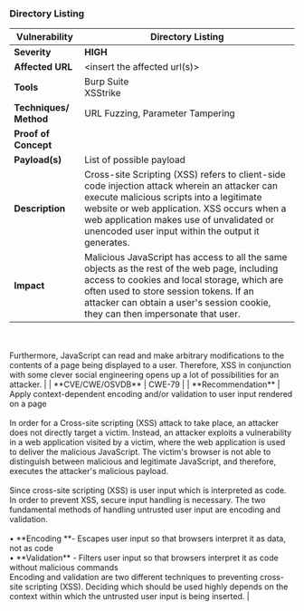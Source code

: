 ### Directory Listing

| Vulnerability          | Directory Listing                                                                                                                                                                                                                                                                                                                                                                                                                                                                                                                                                                                                                                                                                                                                                                                                                                                                                                                                                                                                                                                                                                                                                                                                         |
| ---------------------- | ------------------------------------------------------------------------------------------------------------------------------------------------------------------------------------------------------------------------------------------------------------------------------------------------------------------------------------------------------------------------------------------------------------------------------------------------------------------------------------------------------------------------------------------------------------------------------------------------------------------------------------------------------------------------------------------------------------------------------------------------------------------------------------------------------------------------------------------------------------------------------------------------------------------------------------------------------------------------------------------------------------------------------------------------------------------------------------------------------------------------------------------------------------------------------------------------------------------------- |
| **Severity**           | **HIGH**                                                                                                                                                                                                                                                                                                                                                                                                                                                                                                                                                                                                                                                                                                                                                                                                                                                                                                                                                                                                                                                                                                                                                                                                                  |
| **Affected URL**       | <insert the affected url(s)>                                                                                                                                                                                                                                                                                                                                                                                                                                                                                                                                                                                                                                                                                                                                                                                                                                                                                                                                                                                                                                                                                                                                                                                              |
| **Tools**              | Burp Suite<br/>XSStrike                                                                                                                                                                                                                                                                                                                                                                                                                                                                                                                                                                                                                                                                                                                                                                                                                                                                                                                                                                                                                                                                                                                                                                                                   |
| **Techniques/ Method** | URL Fuzzing, Parameter Tampering                                                                                                                                                                                                                                                                                                                                                                                                                                                                                                                                                                                                                                                                                                                                                                                                                                                                                                                                                                                                                                                                                                                                                                                          |
| **Proof of Concept**   | <insert your POC with screenshot here>                                                                                                                                                                                                                                                                                                                                                                                                                                                                                                                                                                                                                                                                                                                                                                                                                                                                                                                                                                                                                                                                                                                                                                                    |
| **Payload(s)**         | List of possible payload                                                                                                                                                                                                                                                                                                                                                                                                                                                                                                                                                                                                                                                                                                                                                                                                                                                                                                                                                                                                                                                                                                                                                                                                  |
| **Description**        | Cross-site Scripting (XSS) refers to client-side code injection attack wherein an attacker can execute malicious scripts into a legitimate website or web application. XSS occurs when a web application makes use of unvalidated or unencoded user input within the output it generates.                                                                                                                                                                                                                                                                                                                                                                                                                                                                                                                                                                                                                                                                                                                                                                                                                                                                                                                                 |
| **Impact**             | Malicious JavaScript has access to all the same objects as the rest of the web page, including access to cookies and local storage, which are often used to store session tokens. If an attacker can obtain a user's session cookie, they can then impersonate that user.<br/><br/>Furthermore, JavaScript can read and make arbitrary modifications to the contents of a page being displayed to a user. Therefore, XSS in conjunction with some clever social engineering opens up a lot of possibilities for an attacker.                                                                                                                                                                                                                                                                                                                                                                                                                                                                                                                                                                                                                                                                                            |
| **CVE/CWE/OSVDB**      | CWE-79                                                                                                                                                                                                                                                                                                                                                                                                                                                                                                                                                                                                                                                                                                                                                                                                                                                                                                                                                                                                                                                                                                                                                                                                                    |
| **Recommendation**     | Apply context-dependent encoding and/or validation to user input rendered on a page<br/><br/>In order for a Cross-site scripting (XSS) attack to take place, an attacker does not directly target a victim. Instead, an attacker exploits a vulnerability in a web application visited by a victim, where the web application is used to deliver the malicious JavaScript. The victim's browser is not able to distinguish between malicious and legitimate JavaScript, and therefore, executes the attacker's malicious payload.<br/><br/>Since cross-site scripting (XSS) is user input which is interpreted as code. In order to prevent XSS, secure input handling is necessary. The two fundamental methods of handling untrusted user input are encoding and validation.<br/><br/>•	**Encoding **- Escapes user input so that browsers interpret it as data, not as code<br/>•	**Validation** - Filters user input so that browsers interpret it as code without malicious commands<br/>Encoding and validation are two different techniques to preventing cross-site scripting (XSS). Deciding which should be used highly depends on the context within which the untrusted user input is being inserted. |


